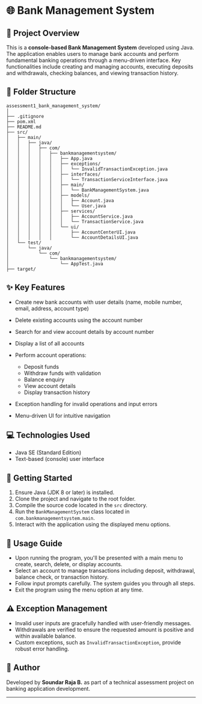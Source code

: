 # 🌐 Bank Management System

## 📄 Project Overview

This is a **console-based Bank Management System** developed using Java. The application enables users to manage bank accounts and perform fundamental banking operations through a menu-driven interface. Key functionalities include creating and managing accounts, executing deposits and withdrawals, checking balances, and viewing transaction history.
## 📁 Folder Structure

```
assessment1_bank_management_system/
│
├── .gitignore
├── pom.xml
├── README.md
├── src/
│   ├── main/
│   │   ├── java/
│   │   │   ├── com/
│   │   │   │   ├── bankmanagementsystem/
│   │   │   │   │   ├── App.java
│   │   │   │   │   ├── exceptions/
│   │   │   │   │   │   └── InvalidTransactionException.java
│   │   │   │   │   ├── interfaces/
│   │   │   │   │   │   └── TransactionServiceInterface.java
│   │   │   │   │   ├── main/
│   │   │   │   │   │   └── BankManagementSystem.java
│   │   │   │   │   ├── models/
│   │   │   │   │   │   ├── Account.java
│   │   │   │   │   │   └── User.java
│   │   │   │   │   ├── services/
│   │   │   │   │   │   ├── AccountService.java
│   │   │   │   │   │   └── TransactionService.java
│   │   │   │   │   └── ui/
│   │   │   │   │       ├── AccountCenterUI.java
│   │   │   │   │       └── AccountDetailsUI.java
│   └── test/
│       └── java/
│           └── com/
│               └── bankmanagementsystem/
│                   └── AppTest.java
├── target/
```


## ✨ Key Features

* Create new bank accounts with user details (name, mobile number, email, address, account type)
* Delete existing accounts using the account number
* Search for and view account details by account number
* Display a list of all accounts
* Perform account operations:

  * Deposit funds
  * Withdraw funds with validation
  * Balance enquiry
  * View account details
  * Display transaction history
* Exception handling for invalid operations and input errors
* Menu-driven UI for intuitive navigation

## 💻 Technologies Used

* Java SE (Standard Edition)
* Text-based (console) user interface

## 🚀 Getting Started

1. Ensure Java (JDK 8 or later) is installed.
2. Clone the project and navigate to the root folder.
3. Compile the source code located in the `src` directory.
4. Run the `BankManagementSystem` class located in `com.bankmanagementsystem.main`.
5. Interact with the application using the displayed menu options.

## 🔧 Usage Guide

* Upon running the program, you'll be presented with a main menu to create, search, delete, or display accounts.
* Select an account to manage transactions including deposit, withdrawal, balance check, or transaction history.
* Follow input prompts carefully. The system guides you through all steps.
* Exit the program using the menu option at any time.

## ⚠️ Exception Management

* Invalid user inputs are gracefully handled with user-friendly messages.
* Withdrawals are verified to ensure the requested amount is positive and within available balance.
* Custom exceptions, such as `InvalidTransactionException`, provide robust error handling.

## 👤 Author

Developed by **Soundar Raja B.** as part of a technical assessment project on banking application development.

---
